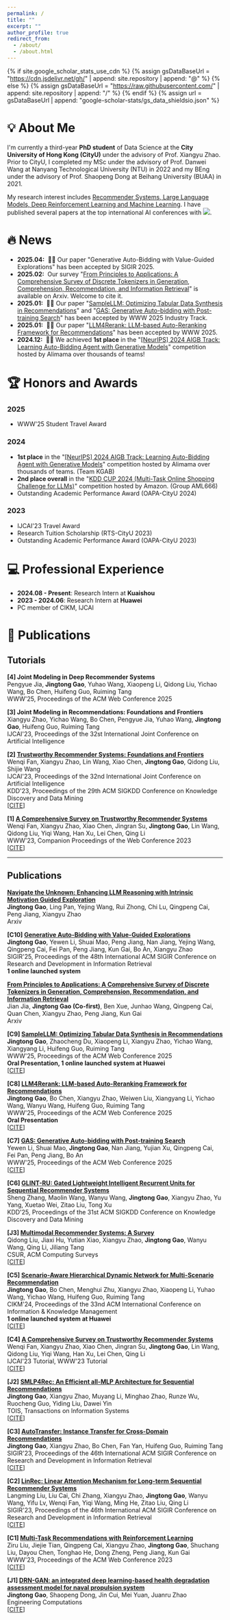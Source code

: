 ```yaml
---
permalink: /
title: ""
excerpt: ""
author_profile: true
redirect_from: 
  - /about/
  - /about.html
---
```


{% if site.google_scholar_stats_use_cdn %}
{% assign gsDataBaseUrl = "https://cdn.jsdelivr.net/gh/" | append: site.repository | append: "@" %}
{% else %}
{% assign gsDataBaseUrl = "https://raw.githubusercontent.com/" | append: site.repository | append: "/" %}
{% endif %}
{% assign url = gsDataBaseUrl | append: "google-scholar-stats/gs_data_shieldsio.json" %}

[//]: # (<span class='anchor' id='about-me'></span>)
[//]: # (# 💡 About Me [My CV: [English]&#40;pdf/CV-EN-Gao Jingtong-250625-noph.pdf&#41;/[Chinese]&#40;pdf/CV-CN-Gao Jingtong-250625-noph.pdf&#41;])
# 💡 About Me
I'm currently a third-year **PhD student** of Data Science at the **City University of Hong Kong (CityU)** under the advisory of Prof. Xiangyu Zhao. Prior to CityU, I completed my MSc under the advisory of Prof. Danwei Wang at Nanyang Technological University (NTU) in 2022 and my BEng under the advisory of Prof. Shaopeng Dong at Beihang University (BUAA) in 2021.

My research interest includes <u>Recommender Systems, Large Language Models, Deep Reinforcement Learning and Machine Learning</u>. I have published several papers at the top international AI conferences with <a href='https://scholar.google.com/citations?user=tkis1Q0AAAAJ'><img src="https://img.shields.io/endpoint?url={{ url | url_encode }}&logo=Google%20Scholar&labelColor=f6f6f6&color=9cf&style=flat&label=citations"></a>.

[//]: # (My research interest includes Recommender Systems, Large Language Models, Deep Reinforcement Learning and Machine Learning. I have published several papers at the top international AI conferences with total <a href='https://scholar.google.com/citations?user=tkis1Q0AAAAJ'>200+ citations</a>.)

[//]: # (<a href='https://scholar.google.com/citations?user=tkis1Q0AAAAJ'><img src="https://img.shields.io/endpoint?url={{ url | url_encode }}&logo=Google%20Scholar&labelColor=f6f6f6&color=9cf&style=flat&label=citations"></a>)

# 🔥 News
- **2025.04:** &nbsp;🎉🎉 Our paper "Generative Auto-Bidding with Value-Guided Explorations" has been accepted by SIGIR 2025.
- **2025.02:** &nbsp;Our survey "[From Principles to Applications: A Comprehensive Survey of Discrete Tokenizers in Generation, Comprehension, Recommendation, and Information Retrieval](https://arxiv.org/abs/2502.12448)" is available on Arxiv. Welcome to cite it.
- **2025.01:** &nbsp;🎉🎉 Our paper "[SampleLLM: Optimizing Tabular Data Synthesis in Recommendations](https://arxiv.org/abs/2501.16125)" and "[GAS: Generative Auto-bidding with Post-training Search](https://arxiv.org/abs/2412.17018)" has been accepted by WWW 2025 Industry Track.
- **2025.01:** &nbsp;🎉🎉 Our paper "[LLM4Rerank: LLM-based Auto-Reranking Framework for Recommendations](https://arxiv.org/abs/2406.12433)" has been accepted by WWW 2025.
- **2024.12:** &nbsp;🎉🎉 We achieved **1st place** in the "[\[NeurIPS\] 2024 AIGB Track: Learning Auto-Bidding Agent with Generative Models](https://tianchi.aliyun.com/competition/entrance/532236/)" competition hosted by Alimama over thousands of teams!

# 🏆 Honors and Awards
### 2025
- WWW'25 Student Travel Award

### 2024
- **1st place** in the "[\[NeurIPS\] 2024 AIGB Track: Learning Auto-Bidding Agent with Generative Models](https://tianchi.aliyun.com/competition/entrance/532236/)" competition hosted by Alimama over thousands of teams. (Team KGAB)
- **2nd place overall** in the "[KDD CUP 2024 (Multi-Task Online Shopping Challenge for LLMs)](https://discourse.aicrowd.com/t/announcing-the-winners-of-amazon-kdd-cup-2024/10758)" competition hosted by Amazon. (Group AML666)
- Outstanding Academic Performance Award (OAPA-CityU 2024)

### 2023
- IJCAI'23 Travel Award
- Research Tuition Scholarship (RTS-CityU 2023) 
- Outstanding Academic Performance Award (OAPA-CityU 2023)

# 💻 Professional Experience
- **2024.08 - Present**: Research Intern at **Kuaishou**
- **2023 - 2024.06**: Research Intern at **Huawei**
- PC member of CIKM, IJCAI

# 📝 Publications 

[//]: # (<div class='paper-box'><div class='paper-box-image'><div><div class="badge">CVPR 2016</div><img src='images/500x300.png' alt="sym" width="100%"></div></div>)

[//]: # (<div class='paper-box-text' markdown="1">)

[//]: # ([Deep Residual Learning for Image Recognition]&#40;https://openaccess.thecvf.com/content_cvpr_2016/papers/He_Deep_Residual_Learning_CVPR_2016_paper.pdf&#41;)

[//]: # ()
[//]: # (**Kaiming He**, Xiangyu Zhang, Shaoqing Ren, Jian Sun)

[//]: # ()
[//]: # ([**Project**]&#40;https://scholar.google.com/citations?view_op=view_citation&hl=zh-CN&user=DhtAFkwAAAAJ&citation_for_view=DhtAFkwAAAAJ:ALROH1vI_8AC&#41; <strong><span class='show_paper_citations' data='DhtAFkwAAAAJ:ALROH1vI_8AC'></span></strong>)

[//]: # (- Lorem ipsum dolor sit amet, consectetur adipiscing elit. Vivamus ornare aliquet ipsum, ac tempus justo dapibus sit amet. )

[//]: # (</div>)

[//]: # (</div>)

## Tutorials

**[4] Joint Modeling in Deep Recommender Systems**\
Pengyue Jia, **Jingtong Gao**, Yuhao Wang, Xiaopeng Li, Qidong Liu, Yichao Wang, Bo Chen, Huifeng Guo, Ruiming Tang\
WWW'25, Proceedings of the ACM Web Conference 2025

**[3] Joint Modeling in Recommendations: Foundations and Frontiers**\
Xiangyu Zhao, Yichao Wang, Bo Chen, Pengyue Jia, Yuhao Wang, **Jingtong Gao**, Huifeng Guo, Ruiming Tang\
IJCAI'23, Proceedings of the 32st International Joint Conference on Artificial Intelligence

**[2] [Trustworthy Recommender Systems: Foundations and Frontiers](https://arxiv.org/abs/2209.10117)**\
Wenqi Fan, Xiangyu Zhao, Lin Wang, Xiao Chen, **Jingtong Gao**, Qidong Liu, Shijie Wang\
IJCAI'23, Proceedings of the 32nd International Joint Conference on Artificial Intelligence\
KDD'23, Proceedings of the 29th ACM SIGKDD Conference on Knowledge Discovery and Data Mining\
[[CITE](bibtex/fan2023trustworthy.html)]

**[1] [A Comprehensive Survey on Trustworthy Recommender Systems](https://arxiv.org/abs/2209.10117)**\
Wenqi Fan, Xiangyu Zhao, Xiao Chen, Jingran Su, **Jingtong Gao**, Lin Wang, Qidong Liu, Yiqi Wang, Han Xu, Lei Chen, Qing Li\
WWW'23, Companion Proceedings of the Web Conference 2023\
[[CITE](bibtex/fan2022comprehensive.html)]

***

## Publications

**[Navigate the Unknown: Enhancing LLM Reasoning with Intrinsic Motivation Guided Exploration](https://arxiv.org/abs/2505.17621)**\
**Jingtong Gao**, Ling Pan, Yejing Wang, Rui Zhong, Chi Lu, Qingpeng Cai, Peng Jiang, Xiangyu Zhao\
Arxiv

**[C10] [Generative Auto-Bidding with Value-Guided Explorations](https://arxiv.org/abs/2504.14587)**\
**Jingtong Gao**, Yewen Li, Shuai Mao, Peng Jiang, Nan Jiang, Yejing Wang, Qingpeng Cai, Fei Pan, Peng Jiang, Kun Gai, Bo An, Xiangyu Zhao\
SIGIR'25, Proceedings of the 48th International ACM SIGIR Conference on Research and Development in Information Retrieval\
**1 online launched system**

**[From Principles to Applications: A Comprehensive Survey of Discrete Tokenizers in Generation, Comprehension, Recommendation, and Information Retrieval](https://arxiv.org/abs/2502.12448)**\
Jian Jia, **Jingtong Gao (Co-first)**, Ben Xue, Junhao Wang, Qingpeng Cai, Quan Chen, Xiangyu Zhao, Peng Jiang, Kun Gai\
Arxiv

**[C9] [SampleLLM: Optimizing Tabular Data Synthesis in Recommendations](https://dl.acm.org/doi/pdf/10.1145/3701716.3715253)**\
**Jingtong Gao**, Zhaocheng Du, Xiaopeng Li, Xiangyu Zhao, Yichao Wang, Xiangyang Li, Huifeng Guo, Ruiming Tang\
WWW'25, Proceedings of the ACM Web Conference 2025\
**Oral Presentation, 1 online launched system at Huawei**\
[[CITE](bibtex/gao2025samplellm.html)]

**[C8] [LLM4Rerank: LLM-based Auto-Reranking Framework for Recommendations](https://dl.acm.org/doi/pdf/10.1145/3696410.3714922)**\
**Jingtong Gao**, Bo Chen, Xiangyu Zhao, Weiwen Liu, Xiangyang Li, Yichao Wang, Wanyu Wang, Huifeng Guo, Ruiming Tang\
WWW'25, Proceedings of the ACM Web Conference 2025\
**Oral Presentation**\
[[CITE](bibtex/gao2025llm4rerank.html)]

**[C7] [GAS: Generative Auto-bidding with Post-training Search](https://dl.acm.org/doi/pdf/10.1145/3701716.3715226)**\
Yewen Li, Shuai Mao, **Jingtong Gao**, Nan Jiang, Yujian Xu, Qingpeng Cai, Fei Pan, Peng Jiang, Bo An\
WWW'25, Proceedings of the ACM Web Conference 2025\
[[CITE](bibtex/li2025gas.html)]

**[C6] [GLINT-RU: Gated Lightweight Intelligent Recurrent Units for Sequential Recommender Systems](https://arxiv.org/pdf/2406.10244)**\
Sheng Zhang, Maolin Wang, Wanyu Wang, **Jingtong Gao**, Xiangyu Zhao, Yu Yang, Xuetao Wei, Zitao Liu, Tong Xu\
KDD'25, Proceedings of the 31st ACM SIGKDD Conference on Knowledge Discovery and Data Mining

**[J3] [Multimodal Recommender Systems: A Survey](https://dl.acm.org/doi/pdf/10.1145/3695461)**\
Qidong Liu, Jiaxi Hu, Yutian Xiao, Xiangyu Zhao, **Jingtong Gao**, Wanyu Wang, Qing Li, Jiliang Tang\
CSUR, ACM Computing Surveys\
[[CITE](bibtex/liu2024multimodal.html)]

**[C5] [Scenario-Aware Hierarchical Dynamic Network for Multi-Scenario Recommendation](https://dl.acm.org/doi/pdf/10.1145/3627673.3679615)**\
**Jingtong Gao**, Bo Chen, Menghui Zhu, Xiangyu Zhao, Xiaopeng Li, Yuhao Wang, Yichao Wang, Huifeng Guo, Ruiming Tang\
CIKM'24, Proceedings of the 33nd ACM International Conference on Information & Knowledge Management\
**1 online launched system at Huawei**\
[[CITE](bibtex/gao2024hierrec.html)]

**[C4] [A Comprehensive Survey on Trustworthy Recommender Systems](https://arxiv.org/abs/2209.10117)**\
Wenqi Fan, Xiangyu Zhao, Xiao Chen, Jingran Su, **Jingtong Gao**, Lin Wang, Qidong Liu, Yiqi Wang, Han Xu, Lei Chen, Qing Li\
IJCAI'23 Tutorial, WWW'23 Tutorial\
[[CITE](bibtex/fan2022comprehensive.html)]

**[J2] [SMLP4Rec: An Efficient all-MLP Architecture for Sequential Recommendations](https://dl.acm.org/doi/pdf/10.1145/3637871)**\
**Jingtong Gao**, Xiangyu Zhao, Muyang Li, Minghao Zhao, Runze Wu, Ruocheng Guo, Yiding Liu, Dawei Yin\
TOIS, Transactions on lnformation Systems\
[[CITE](bibtex/gao2024smlp4rec.html)]

**[C3] [AutoTransfer: Instance Transfer for Cross-Domain Recommendations](https://dl.acm.org/doi/pdf/10.1145/3539618.3591701)**\
**Jingtong Gao**, Xiangyu Zhao, Bo Chen, Fan Yan, Huifeng Guo, Ruiming Tang\
SIGIR'23, Proceedings of the 46th International ACM SIGIR Conference on Research and Development in Information Retrieval\
[[CITE](bibtex/gao2023autotransfer.html)]

**[C2] [LinRec: Linear Attention Mechanism for Long-term Sequential Recommender Systems](https://dl.acm.org/doi/pdf/10.1145/3539618.3591717)**\
Langming Liu, Liu Cai, Chi Zhang, Xiangyu Zhao, **Jingtong Gao**, Wanyu Wang, Yifu Lv, Wenqi Fan, Yiqi Wang, Ming He, Zitao Liu, Qing Li\
SIGIR'23, Proceedings of the 46th International ACM SIGIR Conference on Research and Development in Information Retrieval\
[[CITE](bibtex/liu2023linrec.html)]

**[C1] [Multi-Task Recommendations with Reinforcement Learning](https://dl.acm.org/doi/pdf/10.1145/3543507.3583467)**\
Ziru Liu, Jiejie Tian, Qingpeng Cai, Xiangyu Zhao, **Jingtong Gao**, Shuchang Liu, Dayou Chen, Tonghao He, Dong Zheng, Peng Jiang, Kun Gai\
WWW'23, Proceedings of the ACM Web Conference 2023\
[[CITE](bibtex/liu2023multi.html)]

**[J1] [DRN-GAN: an integrated deep learning-based health degradation assessment model for naval propulsion system](https://www.emerald.com/insight/content/doi/10.1108/EC-10-2021-0624/full/pdf)**\
**Jingtong Gao**, Shaopeng Dong, Jin Cui, Mei Yuan, Juanru Zhao\
Engineering Computations\
[[CITE](bibtex/gao2022drn.html)]